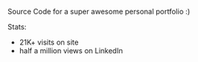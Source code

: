 Source Code for a super awesome personal portfolio :)

Stats:
- 21K+ visits on site
- half a million views on LinkedIn

